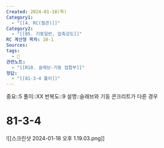 ```yaml
---
Created: 2024-01-18(목)
Category1:
  - "[[4. RC(철콘)]]"
Category2:
  - "[[05. 기둥일반, 압축강도]]"
RC 계산형 목차: 10-1
Sources: 
tags:
  - 🧮
관련노트:
  - "[[R10. 슬래브-기둥 접합부]]"
정답:
  - "[[81-3-4 풀이]]"
---
```

중요::5
풀이::XX
반복도::9
설명::슬래브와 기둥 콘크리트가 다른 경우

#  81-3-4

![[스크린샷 2024-01-18 오후 1.19.03.png]]